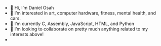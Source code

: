- 👋 Hi, I’m Daniel Osah
- 👀 I’m interested in art, computer hardware, fitness, mental health, and cars.
- 🌱 I’m currently C, Assembly, JavaScript, HTML, and Python
- 💞️ I’m looking to collaborate on pretty much anything related to my interests above!
-

<!---
onisoyyc/onisoyyc is a ✨ special ✨ repository because its `README.md` (this file) appears on your GitHub profile.
You can click the Preview link to take a look at your changes.
--->
